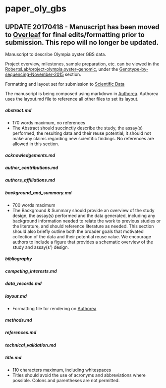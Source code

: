 # paper_oly_gbs

## UPDATE 20170418 - Manuscript has been moved to [Overleaf](https://www.overleaf.com/read/mqbbvmwxhncg) for final edits/formatting prior to submission. This repo will no longer be updated.

Manuscript to describe Olympia oyster GBS data.


Project overview, milestones, sample preparation, etc. can be viewed in the [RobertsLab/project-olympia.oyster-genomic](https://github.com/RobertsLab/project-olympia.oyster-genomic), under the [Genotype-by-sequencing-November-2015](https://github.com/RobertsLab/project-olympia.oyster-genomic/wiki/Genotype-by-sequencing-November-2015) section.


Formatting and layout set for submission to [Scientific Data](http://www.nature.com/sdata/publish/submission-guidelines#format)

The manuscript is being composed using markdown in [Authorea](https://www.authorea.com/users/4974/articles/149442). Authorea uses the layout.md file to reference all other files to set its layout.

##### abstract.md
- 170 words maximum, no references
- The Abstract should succinctly describe the study, the assay(s) performed, the resulting data and their reuse potential; it should not make any claims regarding new scientific findings. No references are allowed in this section.

##### acknowledgements.md
##### author_contributions.md
##### authors_affiliations.md
##### background_and_summary.md
- 700 words maximum
- The Background & Summary should provide an overview of the study design, the assay(s) performed and the data generated, including any background information needed to relate the work to previous studies or the literature, and should reference literature as needed. This section should also briefly outline both the broader goals that motivated collection of the data and their potential reuse value. We encourage authors to include a figure that provides a schematic overview of the study and assay(s') design.

##### bibliography
##### competing_interests.md
##### data_records.md
##### layout.md
- Formatting file for rendering on [Authorea](https://www.authorea.com/users/4974/articles/149442)

##### methods.md
##### references.md
##### technical_validation.md
##### title.md 
- 110 characters maximum, including whitespaces
- Titles should avoid the use of acronyms and abbreviations where possible. Colons and parentheses are not permitted.
